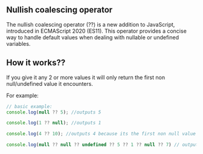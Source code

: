 ## Nullish coalescing operator

The nullish coalescing operator (??) is a new addition to JavaScript, introduced in ECMAScript 2020 (ES11). This operator provides a concise way to handle default values when dealing with nullable or undefined variables.

## How it works??

If you give it any 2 or more values it will only return the first non null/undefined value it encounters.

For example: 

```jsx
// basic example: 
console.log(null ?? 5); //outputs 5

console.log(1 ?? null); //outputs 1

console.log(4 ?? 10); //outputs 4 because its the first non null value

console.log(null ?? null ?? undefined ?? 5 ?? 1 ?? null ?? 7) // output will be 5
```

